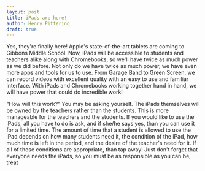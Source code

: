 ```yaml
---
layout: post
title: iPads are here!
author: Henry Pitterino
draft: true
---
```

Yes, they're finally here! Apple's state-of-the-art tablets are coming to Gibbons Middle School. Now, iPads will be accessible to students and teachers alike along with Chromebooks, so we'll have twice as much power as we did before. Not only do we have twice as much power, we have even more apps and tools for us to use. From Garage Band to Green Screen, we can record videos with excellent quality with an easy to use and familiar interface. With iPads and Chromebooks working together hand in hand, we will have power that could do incredible work!

"How will this work?" You may be asking yourself. The iPads themselves will be owned by the teachers rather than the students. This is more manageable for the teachers and the students. If you would like to use the iPads, all you have to do is ask, and if she/he says yes, than you can use it for a limited time. The amount of time that a student is allowed to use the iPad depends on how many students need it, the condition of the iPad, how much time is left in the period, and the desire of the teacher's need for it. If all of those conditions are appropriate, than tap away! Just don't forget that everyone needs the iPads, so you must be as responsible as you can be, treat 
